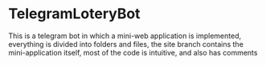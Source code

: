 # TelegramLoteryBot
This is a telegram bot in which a mini-web application is implemented, everything is divided into folders and files, the site branch contains the mini-application itself, most of the code is intuitive, and also has comments
